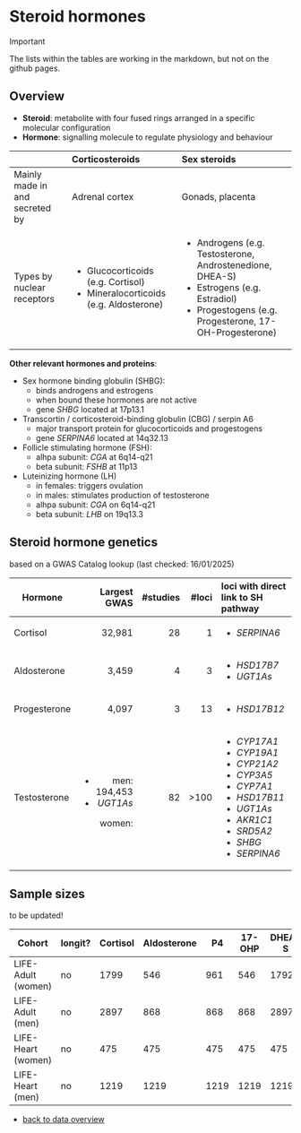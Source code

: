 # Steroid hormones

> [!IMPORTANT]
> The lists within the tables are working in the markdown, but not on the github pages. 

## Overview

- **Steroid**: metabolite with four fused rings arranged in a specific molecular configuration
- **Hormone**: signalling molecule to regulate physiology and behaviour

|     | Corticosteroids | Sex steroids | 
| :-- | :-------------- | :----------- |
| Mainly made in and secreted by | Adrenal cortex | Gonads, placenta |
| Types by nuclear receptors  | <ul><li>Glucocorticoids (e.g. Cortisol)</li><li>Mineralocorticoids (e.g. Aldosterone)</li></ul>| <ul><li>Androgens (e.g. Testosterone, Androstenedione, DHEA-S)</li><li>Estrogens (e.g. Estradiol)</li><li>Progestogens (e.g. Progesterone, 17-OH-Progesterone)</li></ul>|

**Other relevant hormones and proteins**:
- Sex hormone binding globulin (SHBG):
    - binds androgens and estrogens
    - when bound these hormones are not active
    - gene _SHBG_ located at 17p13.1
- Transcortin / corticosteroid-binding globulin (CBG) / serpin A6
    - major transport protein for glucocorticoids and progestogens
    - gene _SERPINA6_ located at 14q32.13
- Follicle stimulating hormone (FSH):
    - alhpa subunit: _CGA_ at 6q14-q21
    - beta subunit: _FSHB_ at 11p13
- Luteinizing hormone (LH)
    - in females: triggers ovulation
    - in males: stimulates production of testosterone 
    - alhpa subunit: _CGA_ on 6q14-q21
    - beta subunit: _LHB_ on 19q13.3
     
## Steroid hormone genetics

based on a GWAS Catalog lookup (last checked: 16/01/2025)

| Hormone  | Largest GWAS | #studies | #loci | loci with direct link to SH pathway |
| -------- | -----------: | -------: | ----: | :---------------------------------- |
| Cortisol | 32,981       | 28       | 1     | <ul><li>_SERPINA6_</li></ul>         |
| Aldosterone | 3,459     | 4        | 3     | <ul><li>_HSD17B7_</li><li>_UGT1As_</li></ul> |
| Progesterone | 4,097    | 3        | 13    | <ul><li>_HSD17B12_</li></ul>  
| Testosterone | <ul><li>men: 194,453</li><li>_UGT1As_</li></ul>  women: | 82  | >100  | <ul><li>_CYP17A1_</li><li>_CYP19A1_</li><li>_CYP21A2_</li><li>_CYP3A5_</li><li>_CYP7A1_</li><li>_HSD17B11_</li><li>_UGT1As_</li><li>_AKR1C1_</li><li>_SRD5A2_</li><li>_SHBG_</li><li>_SERPINA6_</li></ul> |


## Sample sizes

to be updated!

| Cohort | longit? | Cortisol | Aldosterone | P4 | 17-OHP | DHEA-S | A4 | TT | E2 | SHBG | FSH | LH |
| --- | --- | --- | --- | --- | --- | --- | --- | --- | --- | --- | --- | --- |
| LIFE-Adult (women) | no | 1799 | 546 | 961 | 546 | 1792 | 546 | 1788 | 1803 | 1791 | 1807 | 1809 |  
| LIFE-Adult (men) | no | 2897 | 868 | 868 | 868 | 2897 | 868 | 2887 | 2908 | 2890 | 2910 | 2911 |  
| LIFE-Heart (women) | no | 475 | 475 | 475 | 475 | 475 | 475 | 475 | 475 |  |  |  |  
| LIFE-Heart (men) | no | 1219 | 1219 | 1219 | 1219 | 1219 | 1219 | 1219 | 1219 |  |  |  |  

- [back to data overview](./)
